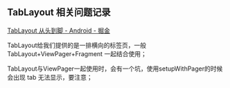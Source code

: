 ## TabLayout 相关问题记录

[TabLayout 从头到脚 \- Android \- 掘金](https://juejin.im/entry/589ec5b01b69e60059c5b9fb)

TabLayout给我们提供的是一排横向的标签页，一般 TabLayout+ViewPager+Fragment 一起结合使用；

TabLayout与ViewPager一起使用时，会有一个坑，使用setupWithPager的时候会出现 tab 无法显示，要注意；